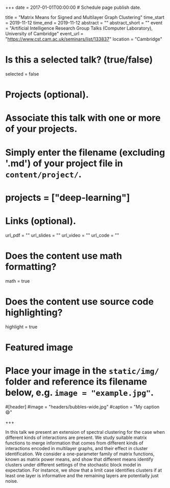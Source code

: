 +++
date = 2017-01-01T00:00:00  # Schedule page publish date.

title = "Matrix Means for Signed and Multilayer Graph Clustering"
time_start = 2019-11-12
time_end = 2019-11-12
abstract = ""
abstract_short = ""
event = "Artificial Intelligence Research Group Talks (Computer Laboratory), University of Cambridge"
event_url = "https://www.cst.cam.ac.uk/seminars/list/133837"
location = "Cambridge"

# Is this a selected talk? (true/false)
selected = false

# Projects (optional).
#   Associate this talk with one or more of your projects.
#   Simply enter the filename (excluding '.md') of your project file in `content/project/`.
# projects = ["deep-learning"]

# Links (optional).
url_pdf = ""
url_slides = ""
url_video = ""
url_code = ""

# Does the content use math formatting?
math = true

# Does the content use source code highlighting?
highlight = true

# Featured image
# Place your image in the `static/img/` folder and reference its filename below, e.g. `image = "example.jpg"`.
#[header]
#image = "headers/bubbles-wide.jpg"
#caption = "My caption :smile:"

+++

In this talk we present an extension of spectral clustering for the case when different kinds of interactions are present. We study suitable matrix functions to merge information that comes from different kinds of interactions encoded in multilayer graphs, and their effect in cluster identification. We consider a one-parameter family of matrix functions, known as matrix power means, and show that different means identify clusters under different settings of the stochastic block model in expectation. For instance, we show that a limit case identifies clusters if at least one layer is informative and the remaining layers are potentially just noise. 

